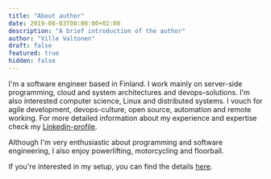 ```yaml
---
title: "About author"
date: 2019-08-03T00:00:00+02:00
description: "A brief introduction of the author"
author: "Ville Valtonen"
draft: false
featured: true
hidden: false
---
```


I'm a software engineer based in Finland. I work mainly on server-side programming, cloud and system architectures and devops-solutions. I'm also interested computer science, Linux and distributed systems. I vouch for agile development, devops-culture, open source, automation and remote working. For more detailed information about my experience and expertise check my [Linkedin-profile](https://linkedin.com/in/valtonenville1).

Although I'm very enthusiastic about programming and software engineering, I also enjoy powerlifting, motorcycling and floorball.

If you're interested in my setup, you can find the details [here](https://vvaltonen.com/post/gear/).
